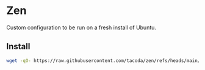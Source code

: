 # Zen

Custom configuration to be run on a fresh install of Ubuntu.

## Install

```sh
wget -qO- https://raw.githubusercontent.com/tacoda/zen/refs/heads/main/zen | bash
```
